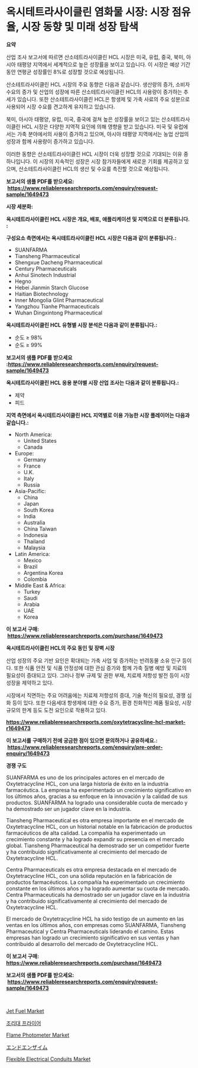 <p><h1>옥시테트라사이클린 염화물 시장: 시장 점유율, 시장 동향 및 미래 성장 탐색</h1></p><p><strong>요약</strong></p>
<p><p>산업 조사 보고서에 따르면 산소테트라사이클린 HCL 시장은 미국, 유럽, 중국, 북미, 아시아 태평양 지역에서 세계적으로 높은 성장률을 보이고 있습니다. 이 시장은 예상 기간 동안 연평균 성장률인 8%로 성장할 것으로 예상됩니다.</p><p>산소테트라사이클린 HCL 시장의 주요 동향은 다음과 같습니다. 생산량의 증가, 소비자 수요의 증가 및 산업의 성장에 따른 산소테트라사이클린 HCL의 사용량이 증가하는 추세가 있습니다. 또한 산소테트라사이클린 HCL은 항생제 및 가축 사료의 주요 성분으로 사용되어 시장 수요를 견고하게 유지하고 있습니다.</p><p>북미, 아시아 태평양, 유럽, 미국, 중국에 걸쳐 높은 성장률을 보이고 있는 산소테트라사이클린 HCL 시장은 다양한 지역적 요인에 의해 영향을 받고 있습니다. 미국 및 유럽에서는 가축 분야에서의 사용이 증가하고 있으며, 아시아 태평양 지역에서는 농업 산업의 성장과 함께 사용량이 증가하고 있습니다.</p><p>이러한 동향은 산소테트라사이클린 HCL 시장이 더욱 성장할 것으로 기대되는 이유 중 하나입니다. 이 시장의 지속적인 성장은 시장 참가자들에게 새로운 기회를 제공하고 있으며, 산소테트라사이클린 HCL의 생산 및 수요를 촉진할 것으로 예상됩니다.</p></p>
<p><strong>보고서의 샘플 PDF를 받으세요: &nbsp;<a href="https://www.reliableresearchreports.com/enquiry/request-sample/1649473">https://www.reliableresearchreports.com/enquiry/request-sample/1649473</a></strong></p>
<p><strong>시장 세분화:</strong></p>
<p><strong> 옥시테트라사이클린 HCL 시장은 개요, 배포, 애플리케이션 및 지역으로 더 분류됩니다. :</strong></p>
<p><strong>구성요소 측면에서는 옥시테트라사이클린 HCL 시장은 다음과 같이 분류됩니다.:</strong></p>
<p><ul><li>SUANFARMA</li><li>Tiansheng Pharmaceutical</li><li>Shengxue Dacheng Pharmaceutical</li><li>Century Pharmaceuticals</li><li>Anhui Sinotech Industrial</li><li>Hegno</li><li>Hebei Jianmin Starch Glucose</li><li>Haitian Biotechnology</li><li>Inner Mongolia Glint Pharmaceutical</li><li>Yangzhou Tianhe Pharmaceuticals</li><li>Wuhan Dingxintong Pharmaceutical</li></ul></p>
<p><strong> 옥시테트라사이클린 HCL 유형별 시장 분석은 다음과 같이 분류됩니다.:</strong></p>
<p><ul><li>순도 ≥ 98%</li><li>순도 ≥ 99%</li></ul></p>
<p><strong>보고서의 샘플 PDF를 받으세요 :<a href="https://www.reliableresearchreports.com/enquiry/request-sample/1649473">https://www.reliableresearchreports.com/enquiry/request-sample/1649473</a></strong></p>
<p><strong> 옥시테트라사이클린 HCL 응용 분야별 시장 산업 조사는 다음과 같이 분류됩니다.:</strong></p>
<p><ul><li>제약</li><li>피드</li></ul></p>
<p><strong>지역 측면에서 옥시테트라사이클린 HCL 지역별로 이용 가능한 시장 플레이어는 다음과 같습니다.:</strong></p>
<p><ul>
    <li>
        North America:
        <ul>
            <li>United States</li>
            <li>Canada</li>
        </ul>
    </li>
    <li>
        Europe:
        <ul>
            <li>Germany</li>
            <li>France</li>
            <li>U.K.</li>
            <li>Italy</li>
            <li>Russia</li>
        </ul>
    </li>
    <li>
        Asia-Pacific:
        <ul>
            <li>China</li>
            <li>Japan</li>
            <li>South Korea</li>
            <li>India</li>
            <li>Australia</li>
            <li>China Taiwan</li>
            <li>Indonesia</li>
            <li>Thailand</li>
            <li>Malaysia</li>
        </ul>
    </li>
    <li>
        Latin America:
        <ul>
            <li>Mexico</li>
            <li>Brazil</li>
            <li>Argentina Korea</li>
            <li>Colombia</li>
        </ul>
    </li>
    <li>
        Middle East & Africa:
        <ul>
            <li>Turkey</li>
            <li>Saudi</li>
            <li>Arabia</li>
            <li>UAE</li>
            <li>Korea</li>
        </ul>
    </li>
    </ul></p>
<p><strong>이 보고서 구매: &nbsp;<a href="https://www.reliableresearchreports.com/purchase/1649473">https://www.reliableresearchreports.com/purchase/1649473</a></strong></p>
<p><strong>옥시테트라사이클린 HCL의 주요 동인 및 장벽 시장</strong></p>
<p><p>산업 성장의 주요 기반 요인은 확대되는 가축 사업 및 증가하는 반려동물 소유 인구 등이다. 또한 식품 안전 및 식품 안정성에 대한 관심 증가와 함께 가축 질병 예방 및 치료의 필요성이 증대되고 있다. 그러나 정부 규제 및 권한 부재, 치료제 저항성 발전 등이 시장 성장을 제약하고 있다.</p><p>시장에서 직면하는 주요 어려움에는 치료제 저항성의 증대, 기술 혁신의 필요성, 경쟁 심화 등이 있다. 또한 다음세대 항생제에 대한 수요 증가, 환경 친화적인 제품 필요성, 시장 규모의 한계 등도 도전 요인으로 작용하고 있다.</p></p>
<p><strong><a href="https://www.reliableresearchreports.com/oxytetracycline-hcl-market-r1649473">https://www.reliableresearchreports.com/oxytetracycline-hcl-market-r1649473</a></strong></p>
<p><strong>이 보고서를 구매하기 전에 궁금한 점이 있으면 문의하거나 공유하세요.: &nbsp;<a href="https://www.reliableresearchreports.com/enquiry/pre-order-enquiry/1649473">https://www.reliableresearchreports.com/enquiry/pre-order-enquiry/1649473</a></strong></p>
<p><strong>경쟁 구도</strong></p>
<p><p>SUANFARMA es uno de los principales actores en el mercado de Oxytetracycline HCL, con una larga historia de éxito en la industria farmacéutica. La empresa ha experimentado un crecimiento significativo en los últimos años, gracias a su enfoque en la innovación y la calidad de sus productos. SUANFARMA ha logrado una considerable cuota de mercado y ha demostrado ser un jugador clave en la industria.</p><p>Tiansheng Pharmaceutical es otra empresa importante en el mercado de Oxytetracycline HCL, con un historial notable en la fabricación de productos farmacéuticos de alta calidad. La compañía ha experimentado un crecimiento constante y ha logrado expandir su presencia en el mercado global. Tiansheng Pharmaceutical ha demostrado ser un competidor fuerte y ha contribuido significativamente al crecimiento del mercado de Oxytetracycline HCL.</p><p>Centra Pharmaceuticals es otra empresa destacada en el mercado de Oxytetracycline HCL, con una sólida reputación en la fabricación de productos farmacéuticos. La compañía ha experimentado un crecimiento constante en los últimos años y ha logrado aumentar su cuota de mercado. Centra Pharmaceuticals ha demostrado ser un jugador clave en la industria y ha contribuido significativamente al crecimiento del mercado de Oxytetracycline HCL.</p><p>El mercado de Oxytetracycline HCL ha sido testigo de un aumento en las ventas en los últimos años, con empresas como SUANFARMA, Tiansheng Pharmaceutical y Centra Pharmaceuticals liderando el camino. Estas empresas han logrado un crecimiento significativo en sus ventas y han contribuido al desarrollo del mercado de Oxytetracycline HCL.</p></p>
<p><strong>이 보고서 구매: &nbsp; <a href="https://www.reliableresearchreports.com/purchase/1649473">https://www.reliableresearchreports.com/purchase/1649473</a></strong></p>
<p><strong>보고서의 샘플 PDF를 받으세요: &nbsp;<a href="https://www.reliableresearchreports.com/enquiry/request-sample/1649473">https://www.reliableresearchreports.com/enquiry/request-sample/1649473</a></strong><strong></strong></p>
<p>&nbsp;</p>
<p><p><a href="https://issuu.com/reportprime-2/docs/jet-fuel-market-size-2030.pptx">Jet Fuel Market</a></p><p><a href="https://github.com/WilburKihn5676/Market-Research-Report-List-1/blob/main/532208528597.md">조리대 프라이어</a></p><p><a href="https://github.com/marloy8/Market-Research-Report-List-4/blob/main/flame-photometer-market.md">Flame Photometer Market</a></p><p><a href="https://github.com/dzy793153605/Market-Research-Report-List-1/blob/main/794484131156.md">エンドエンザイム</a></p><p><a href="https://github.com/jj19131/Market-Research-Report-List-2/blob/main/flexible-electrical-conduits-market.md">Flexible Electrical Conduits Market</a></p></p>